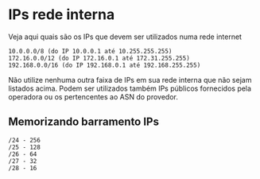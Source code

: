 # IPs rede interna

Veja aqui quais são os IPs que devem ser utilizados numa rede internet
```
10.0.0.0/8 (do IP 10.0.0.1 até 10.255.255.255)
172.16.0.0/12 (do IP 172.16.0.1 até 172.31.255.255)
192.168.0.0/16 (do IP 192.168.0.1 até 192.168.255.255)
```

Não utilize nenhuma outra faixa de IPs em sua rede interna que não sejam listados acima. Podem ser utilizados também IPs públicos fornecidos pela operadora ou os pertencentes ao ASN do provedor.

## Memorizando barramento IPs
```
/24 - 256
/25 - 128
/26 - 64
/27 - 32
/28 - 16
```
